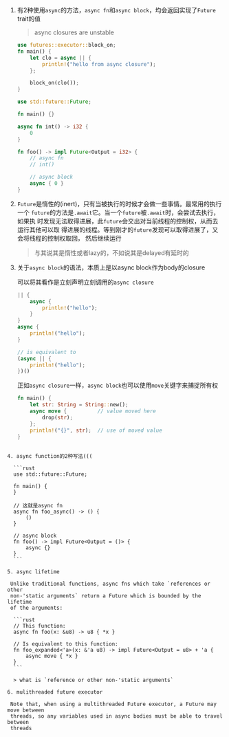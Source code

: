 1. 有2种使用`async`的方法，`async fn`和`async block`，均会返回实现了`Future`
   trait的值

   > async closures are unstable
   ```rust
   use futures::executor::block_on;
   fn main() {
       let clo = async || {
           println!("hello from async closure");
       };

       block_on(clo());
   }
   ```

    ```rust
    use std::future::Future;

    fn main() {}

    async fn int() -> i32 {
        0
    }

    fn foo() -> impl Future<Output = i32> {
        // async fn
        // int()

        // async block
        async { 0 }
    }
    ```

2. `Future`是惰性的(inert)，只有当被执行的时候才会做一些事情。最常用的执行一个
   `future`的方法是`.await`它。当一个`future`被`.await`时，会尝试去执行，如果执
   时发现无法取得进展，此`future`会交出对当前线程的控制权，从而去运行其他可以取
   得进展的线程。等到刚才的`future`发现可以取得进展了，又会将线程的控制权取回，
   然后继续运行

   > 与其说其是惰性或者lazy的，不如说其是delayed有延时的

3. 关于`async block`的语法，本质上是以async block作为body的closure

   可以将其看作是立刻声明立刻调用的`async closure`

   ```rust
   || {
       async {
           println!("hello");
       }
   }
   async {
       println!("hello");
   }

   // is equivalent to 
   (async || {
       println!("hello");
   })()
   ```

   正如`async closure`一样，`async block`也可以使用`move`关键字来捕捉所有权

   ```rust
   fn main() {
       let str: String = String::new();
       async move {          // value moved here
           drop(str);
       };
       println!("{}", str);  // use of moved value
   }
  ```

4. async function的2种写法(((

    ```rust
    use std::future::Future;

    fn main() {
    }

    // 这就是async fn
    async fn foo_async() -> () {
        ()
    }
    
    // async block
    fn foo() -> impl Future<Output = ()> {
        async {}
    }
    ```

5. async lifetime

   Unlike traditional functions, async fns which take `references or other 
   non-'static arguments` return a Future which is bounded by the lifetime 
   of the arguments:

    ```rust
    // This function:
    async fn foo(x: &u8) -> u8 { *x }

    // Is equivalent to this function:
    fn foo_expanded<'a>(x: &'a u8) -> impl Future<Output = u8> + 'a {
        async move { *x }
    }
    ```

    > what is `reference or other non-'static arguments`

6. mulithreaded future executor

   Note that, when using a multithreaded Future executor, a Future may move between 
   threads, so any variables used in async bodies must be able to travel between 
   threads
